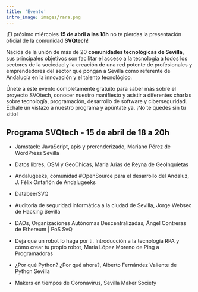 ```yaml
---
title: 'Evento'
intro_image: images/rara.png
---
```


¡El próximo miércoles **15 de abril a las 18h** no te pierdas la presentación oficial de la comunidad **SVQtech**!

Nacida de la unión de más de 20 **comunidades tecnológicas de Sevilla**, sus principales objetivos son facilitar el acceso a la tecnología a todos los sectores de la sociedad y la creación de una red potente de profesionales y emprendedores del sector que pongan a Sevilla como referente de Andalucía en la innovación y el talento tecnológico.

Únete a este evento completamente gratuito para saber más sobre el proyecto SVQtech, conocer nuestro manifiesto y asistir a diferentes charlas sobre tecnología, programación, desarrollo de software y ciberseguridad. Échale un vistazo a nuestro programa y apúntate ya. ¡No te quedes sin tu sitio!

## Programa SVQtech - 15 de abril de 18 a 20h

* Jamstack: JavaScript, apis y prerenderizado, Mariano Pérez de WordPress Sevilla

* Datos libres, OSM y GeoChicas, Maria Arias de Reyna de GeoInquietas

* Andalugeeks, comunidad #OpenSource para el desarrollo del Andaluz, J. Félix Ontañón de Andalugeeks

* DatabeerSVQ

* Auditoria de seguridad informática a la ciudad de Sevilla, Jorge Websec de Hacking Sevilla

* DAOs, Organizaciones Autónomas Descentralizadas, Ángel Contreras de Ethereum | PoS SvQ

* Deja que un robot lo haga por ti. Introducción a la tecnología RPA y cómo crear tu propio robot, María López Moreno de Ping a Programadoras

* ¿Por qué Python? ¿Por qué ahora?, Alberto Fernández Valiente de Python Sevilla

* Makers en tiempos de Coronavirus, Sevilla Maker Society
